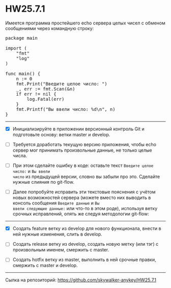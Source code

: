 # HW25.7.1

Имеется программа простейшего echo сервера целых чисел с обменом сообщениями через командную строку:

<pre>
package main
 
import (
    "fmt"
    "log"
)
 
func main() {
    n := 0
    fmt.Print("Введите целое число: ")
    _, err := fmt.Scan(&n)
    if err != nil {
        log.Fatal(err)
    }
    fmt.Printf("Вы ввели число: %d\n", n)
}
</pre>
---

- [x] Инициализируйте в приложении версионный контроль Git и подготовьте основу: ветки master и develop.

- [ ] Требуется доработать текущую версию приложения, чтобы echo сервер мог принимать произвольные данные, не только целые числа.
 
- [ ] При этом сделайте ошибку в коде: оставьте текст <code>Введите целое число:</code> и <code>Вы ввели число</code> из предыдущей версии, словно вы забыли про это. Сделайте нужные слияния по git-flow.

- [ ] Далее попробуйте исправить эти текстовые пояснения с учётом новых возможностей сервера (можете вместо них выводить в консоль сообщения <code>Введите данные</code> и <code>Вы ввели следующие данные:</code> или что-то в этом роде), используя ветку срочных исправлений, опять же следуя методологии git-flow: 

---

- [x] Создать feature ветку из develop для нового функционала, внести в ней нужные изменения, слить в develop.
 
- [ ] Создать release ветку из develop, создать новую метку (или тэг) с произвольным именем, смержить с master.

- [ ] Создать hotfix ветку из master, выполнить в ней срочные правки, смержить с master и develop.

---

Сылка на репозиторий: https://github.com/skywalker-anykey/HW25.7.1
